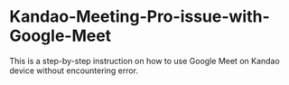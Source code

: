 # Kandao-Meeting-Pro-issue-with-Google-Meet
This is a step-by-step instruction on how to use Google Meet on Kandao device without encountering error.

